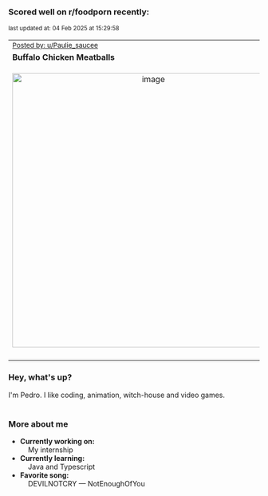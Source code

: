 ### Scored well on r/foodporn recently:

<p align="left"><sub>last updated at: 04 Feb 2025 at 15:29:58</sub></p>

|   |
| --- |
| <sub>[Posted by: u/Paulie_saucee][source]</sub> |
| **Buffalo Chicken Meatballs** | 
|<p align="center"> <img alt="image" src="https://i.redd.it/uj2d4dparqfe1.jpeg" width="550" /> </p>|
|   |

### Hey, what's up?

I'm Pedro. I like coding, animation, witch-house and video games.<br><br>

### More about me
- **Currently working on:**  
&nbsp;&nbsp;&nbsp;&nbsp;My internship
- **Currently learning:**  
&nbsp;&nbsp;&nbsp;&nbsp;Java and Typescript
- **Favorite song:**  
&nbsp;&nbsp;&nbsp;&nbsp;DEVILNOTCRY — NotEnoughOfYou<br><br>

  



  
  
  
[linkedin]: https://linkedin.com/in/pedro-h-r-gomes-8a487b14a/
[gmail]: mailto:pilique11@gmail.com
[source]: https://reddit.com/r/FoodPorn/comments/1ic281v/buffalo_chicken_meatballs/
[redditAPI]: https://www.reddit.com/dev/api/